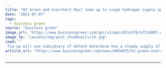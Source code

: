 ```yaml
---
title: "H2 Green and Eversholt Rail team up to scope hydrogen supply opportunities for UK's railways"
date: "2021-07-07"
tags: 
  - business green
source: "business green"
image_url: "https://www.businessgreen.com/api/v1/wps/b53c476/b721d087-e3d0-400d-87ad-8253c45435fb/8/railway-2100353-1280-185x114.jpg"
image_fp: "/assets/img/post_thumbnails/14.jpg"
lead: "
 Tie-up will see subsidiary of GeTech determine how a steady supply of green hydrogen could be delivered to train operators ..."
article_url: "https://www.businessgreen.com/news/4034075/h2-green-eversholt-rail-team-scope-hydrogen-supply-opportunities-uk-railways"
---
```


---
